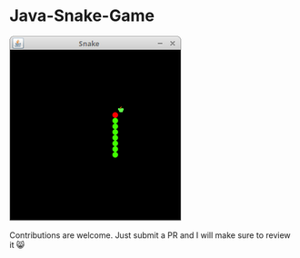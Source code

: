 # Java-Snake-Game


![Snake game screenshot](snake.png)


Contributions are welcome. Just submit a PR and I will make sure to review it 😸
